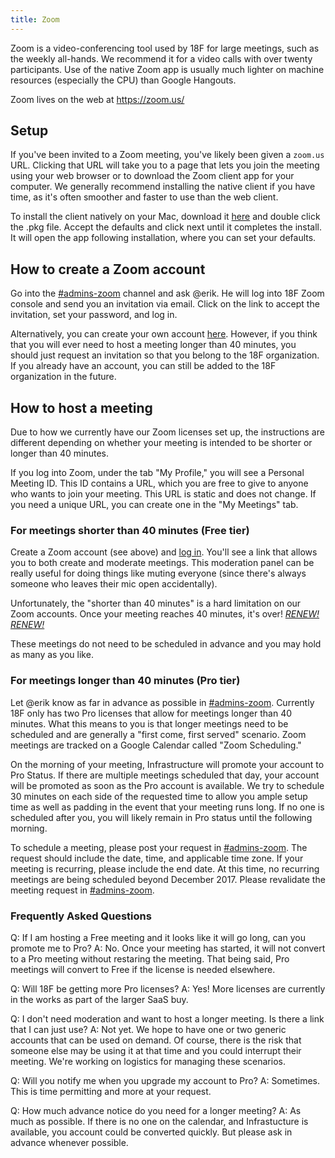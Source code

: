 ```yaml
---
title: Zoom
---
```


Zoom is a video-conferencing tool used by 18F for large meetings, such as the weekly all-hands.
We recommend it for a video calls with over twenty participants. Use of the native Zoom app is
usually much lighter on machine resources (especially the CPU) than Google Hangouts.

Zoom lives on the web at https://zoom.us/

## Setup

If you've been invited to a Zoom meeting, you've likely been given a `zoom.us` URL. Clicking
that URL will take you to a page that lets you join the meeting using your web browser or to
download the Zoom client app for your computer. We generally recommend installing the native 
client if you have time, as it's often smoother and faster to use than the web client.

To install the client natively on your Mac, download it [here](https://zoom.us/client/latest/zoomusInstaller.pkg)
and double click the .pkg file. Accept the defaults and click next until it completes the install.
It will open the app following installation, where you can set your defaults. 

## How to create a Zoom account

Go into the [#admins-zoom](https://gsa-tts.slack.com/messages/admins-zoom) channel and ask @erik. 
He will log into 18F Zoom console and send you an invitation via email. Click on the link to accept
the invitation, set your password, and log in. 

Alternatively, you can create your own account [here](https://zoom.us/signup). However, if you 
think that you will ever need to host a meeting longer than 40 minutes, you should just request 
an invitation so that you belong to the 18F organization. If you already have an account, you
can still be added to the 18F organization in the future. 

## How to host a meeting

Due to how we currently have our Zoom licenses set up, the instructions are different depending on
whether your meeting is intended to be shorter or longer than 40 minutes.

If you log into Zoom, under the tab "My Profile," you will see a Personal Meeting ID. This ID contains 
a URL, which you are free to give to anyone who wants to join your meeting. This URL is static and does
not change. If you need a unique URL, you can create one in the "My Meetings" tab. 

### For meetings shorter than 40 minutes (Free tier)

Create a Zoom account (see above) and [log in](https://zoom.us/signin). You'll see a link that allows
you to both create and moderate meetings. This moderation panel can be really useful for doing things
like muting everyone (since there's always someone who leaves their mic open accidentally).

Unfortunately, the "shorter than 40 minutes" is a hard limitation on our Zoom accounts. Once your
meeting reaches 40 minutes, it's over! [_RENEW! RENEW!_](http://scifi.stackexchange.com/questions/22080/what-did-the-crowd-think-it-took-to-win-renewal-in-carrousel)

These meetings do not need to be scheduled in advance and you may hold as many as you like. 

### For meetings longer than 40 minutes (Pro tier)

Let @erik know as far in advance as possible in [#admins-zoom](https://gsa-tts.slack.com/messages/admins-zoom).
Currently 18F only has two Pro licenses that allow for meetings longer than 40 minutes. What 
this means to you is that longer meetings need to be scheduled and are generally a "first come, 
first served" scenario. Zoom meetings are tracked on a Google Calendar called "Zoom Scheduling." 

On the morning of your meeting, Infrastructure will promote your account to Pro Status. If there are multiple 
meetings scheduled that day, your account will be promoted as soon as the Pro account is available. We try to schedule 30 minutes on each side of the requested time to allow you ample setup time as well as padding in the event that your meeting runs long. If no one is scheduled after you, you will likely remain in Pro status until the following morning. 

To schedule a meeting, please post your request in [#admins-zoom](https://gsa-tts.slack.com/messages/admins-zoom).
The request should include the date, time, and applicable time zone. If your meeting is recurring, 
please include the end date. At this time, no recurring meetings are being scheduled beyond December 2017. 
Please revalidate the meeting request in [#admins-zoom](https://gsa-tts.slack.com/messages/admins-zoom).

### Frequently Asked Questions

Q: If I am hosting a Free meeting and it looks like it will go long, can you promote me to Pro? 
A: No. Once your meeting has started, it will not convert to a Pro meeting without restaring the meeting. 
That being said, Pro meetings will convert to Free if the license is needed elsewhere. 

Q: Will 18F be getting more Pro licenses? 
A: Yes! More licenses are currently in the works as part of the larger SaaS buy. 

Q: I don't need moderation and want to host a longer meeting. Is there a link that I can just use? 
A: Not yet. We hope to have one or two generic accounts that can be used on demand. Of course, there is
the risk that someone else may be using it at that time and you could interrupt their meeting. We're 
working on logistics for managing these scenarios. 

Q: Will you notify me when you upgrade my account to Pro? 
A: Sometimes. This is time permitting and more at your request. 

Q: How much advance notice do you need for a longer meeting?
A: As much as possible. If there is no one on the calendar, and Infrastucture is available, you account
could be converted quickly. But please ask in advance whenever possible. 
